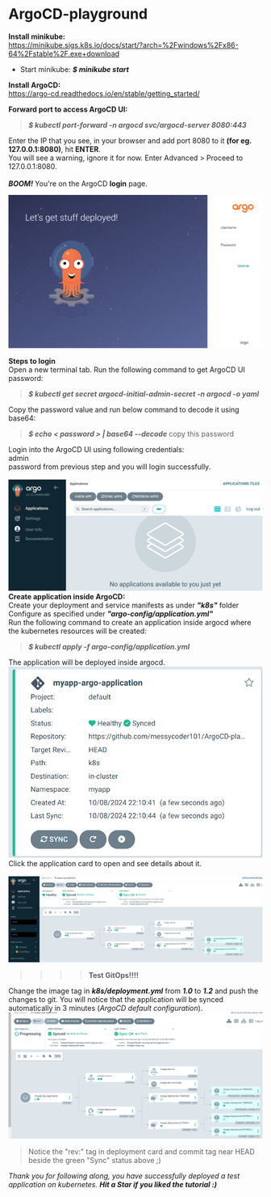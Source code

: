 # ArgoCD-playground

**Install minikube:**<br>
https://minikube.sigs.k8s.io/docs/start/?arch=%2Fwindows%2Fx86-64%2Fstable%2F.exe+download <br>

* Start minikube: ***$ minikube start*** <br>

**Install ArgoCD:**<br>
https://argo-cd.readthedocs.io/en/stable/getting_started/ <br>

**Forward port to access ArgoCD UI:**<br>
>***$ kubectl port-forward -n argocd svc/argocd-server 8080:443*** <br>

Enter the IP that you see, in your browser and add port 8080 to it **(for eg. 127.0.0.1:8080)**, hit **ENTER**. <br> You will see a warning, ignore it for now.
Enter Advanced > Proceed to 127.0.0.1:8080. <br><br>
***BOOM!*** You're on the ArgoCD **login** page.<br>

![login page](images/argocd%20login%20page.png)

**Steps to login** <br>
Open a new terminal tab. Run the following command to get ArgoCD UI password:<br>

>***$ kubectl get secret argocd-initial-admin-secret -n argocd -o yaml*** <br>

Copy the password value and run below command to decode it using base64:
>***$ echo < password > | base64 --decode***
copy this password<br>

Login into the ArgoCD UI using following credentials:<br>
admin<br>
password from previous step and you will login successfully.<br><br>
![logged in](images/argocd%20welcome%20page.png)<br>
**Create application inside ArgoCD:**<br>
Create your deployment and service manifests as under ***"k8s"*** folder <br>
Configure as specified under ***"argo-config/application.yml"***<br>
Run the following command to create an application inside argocd where the kubernetes resources will be created:<br>
> ***$ kubectl apply -f argo-config/application.yml***<br>

The application will be deployed inside argocd.<br>
![app created](images/argo%20application%20synced.png)<br>
Click the application card to open and see details about it.<br><br>
![app details](images/argo%20application%20synced2.png)<br>
>>>>**Test GitOps!!!!**

Change the image tag in ***k8s/deployment.yml*** from ***1.0*** to ***1.2*** and push the changes to git. You will notice that the application will be synced automatically in 3 minutes (*ArgoCD default configuration*).<br>
![app synced again](images/argo%20application%20synced3.png)<br>
>Notice the "rev:" tag in deployment card and commit tag near HEAD beside the green "Sync" status above ;)

*Thank you for following along, you have successfully deployed a test application on kubernetes.* ***Hit a Star if you liked the tutorial :)***